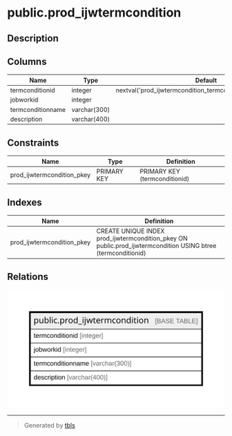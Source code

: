 # public.prod_ijwtermcondition

## Description

## Columns

| Name | Type | Default | Nullable | Children | Parents | Comment |
| ---- | ---- | ------- | -------- | -------- | ------- | ------- |
| termconditionid | integer | nextval('prod_ijwtermcondition_termconditionid_seq'::regclass) | false |  |  |  |
| jobworkid | integer |  | true |  |  |  |
| termconditionname | varchar(300) |  | true |  |  |  |
| description | varchar(400) |  | true |  |  |  |

## Constraints

| Name | Type | Definition |
| ---- | ---- | ---------- |
| prod_ijwtermcondition_pkey | PRIMARY KEY | PRIMARY KEY (termconditionid) |

## Indexes

| Name | Definition |
| ---- | ---------- |
| prod_ijwtermcondition_pkey | CREATE UNIQUE INDEX prod_ijwtermcondition_pkey ON public.prod_ijwtermcondition USING btree (termconditionid) |

## Relations

![er](public.prod_ijwtermcondition.svg)

---

> Generated by [tbls](https://github.com/k1LoW/tbls)
